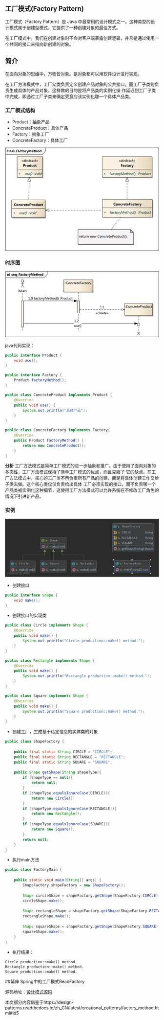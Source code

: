 ## 工厂模式(Factory Pattern)
工厂模式（Factory Pattern）是 Java 中最常用的设计模式之一。这种类型的设计模式属于创建型模式，它提供了一种创建对象的最佳方式。

在工厂模式中，我们在创建对象时不会对客户端暴露创建逻辑，并且是通过使用一个共同的接口来指向新创建的对象。

## 简介
在面向对象的思维中，万物皆对象。是对象都可以用软件设计进行实现。

在工厂方法模式中，工厂父类负责定义创建产品对象的公共接口，而工厂子类则负责生成具体的产品对象，这样做的目的是将产品类的实例化操
作延迟到工厂子类中完成，即通过工厂子类来确定究竟应该实例化哪一个具体产品类。

### 工厂模式结构
- Product：抽象产品
- ConcreteProduct：具体产品
- Factory：抽象工厂
- ConcreteFactory：具体工厂

![工厂模式结构图](../../img/designPattern/creational/factory/FactoryMethod.jpg)

### 时序图
![时序图](../../img/designPattern/creational/factory/seq_FactoryMethod.jpg)

java代码实现：
```java
public interface Product {
    void use();
}
```
```java
public interface Factory {
    Product factoryMethod();
}
```
```java
public class ConcreteProduct implements Product {
    @Override
    public void use() {
        System.out.println("具体产品");
    }
}
```
```java
public class ConcreteFactory implements Factory{
    @Override
    public Product factoryMethod() {
        return new ConcreteProduct();
    }
}
```

**分析**
工厂方法模式是简单工厂模式的进一步抽象和推广。由于使用了面向对象的多态性，工厂方法模式保持了简单工厂模式的优点，而且克服了
它的缺点。在工厂方法模式中，核心的工厂类不再负责所有产品的创建，而是将具体创建工作交给子类去做。这个核心类仅仅负责给出具体
工厂必须实现的接口，而不负责哪一个产品类被实例化这种细节，这使得工厂方法模式可以允许系统在不修改工厂角色的情况下引进新产品。

### 实例
![工厂类关系图](../../img/designPattern/creational/factory/shape.png)
- 创建接口
```java
public interface Shape {
    void make();
}
```
- 创建接口的实现类
```java
public class Circle implements Shape {
    @Override
    public void make() {
        System.out.println("Circle production::make() method.");
    }
}
```
```java
public class Rectangle implements Shape {
    @Override
    public void make() {
        System.out.println("Rectangle production::make() method.");
    }
}
```
```java
public class Square implements Shape {
    @Override
    public void make() {
        System.out.println("Square production::make() method.");
    }
}
```
- 创建工厂，生成基于给定信息的实体类的对象
```java
public class ShapeFactory {
    
    public final static String CIRCLE = "CIRCLE";
    public final static String RECTANGLE = "RECTANGLE";
    public final static String SQUARE = "SQUARE";

    public Shape getShape(String shapeType){
        if (shapeType == null){
            return null;
        }
        if (shapeType.equalsIgnoreCase(CIRCLE)){
            return new Circle();
        }
        if (shapeType.equalsIgnoreCase(RECTANGLE)){
            return new Rectangle();
        }
        if (shapeType.equalsIgnoreCase(SQUARE)){
            return new Square();
        }
        return null;
    }
}
```
- 执行main方法
```java
public class FactoryMain {

    public static void main(String[] args) {
        ShapeFactory shapeFactory = new ShapeFactory();

        Shape circleShape = shapeFactory.getShape(ShapeFactory.CIRCLE);
        circleShape.make();

        Shape rectangleShape = shapeFactory.getShape(ShapeFactory.RECTANGLE);
        rectangleShape.make();

        Shape squareShape = shapeFactory.getShape(ShapeFactory.SQUARE);
        squareShape.make();
    }
}
```
- 执行结果：
```
Circle production::make() method.
Rectangle production::make() method.
Square production::make() method.
```

##延伸
Spring中的工厂模式BeanFactory

源码地址：[设计模式源码](https://github.com/Chenide/JavaNotes)

本文部分内容借鉴于https://design-patterns.readthedocs.io/zh_CN/latest/creational_patterns/factory_method.html#id5